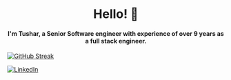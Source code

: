 <div align="center">
  <h1>Hello! 👋</h1>
  <h4>I'm Tushar, a Senior Software engineer with experience of over 9 years as a full stack engineer.</h4>
</div>
<!-- <img src="pizza.gif" width="100%" alt="Pizza" /> -->

[![GitHub Streak](https://github-readme-streak-stats.herokuapp.com?user=tusanand&theme=dark&date_format=M%20j%5B%2C%20Y%5D&background=8D05EB&sideLabels=EBC3B6)](https://git.io/streak-stats)

[![LinkedIn](https://img.shields.io/badge/LinkedIn-0A66C2?style=for-the-badge&logo=linkedin&logoColor=white)](https://www.linkedin.com/in/tusharsameeranand/)
